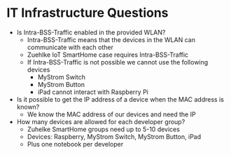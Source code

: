 # IT Infrastructure Questions

- Is Intra-BSS-Traffic enabled in the provided WLAN?
  - Intra-BSS-Traffic means that the devices in the WLAN can communicate with each other
  - Zuehlke IoT SmartHome case requires Intra-BSS-Traffic
  - If Intra-BSS-Traffic is not possible we cannot use the following devices
    - MyStrom Switch
    - MyStrom Button
    - iPad cannot interact with Raspberry Pi
- Is it possible to get the IP address of a device when the MAC address is known?
  - We know the MAC address of our devices and need the IP
- How many devices are allowed for each developer group?
  - Zuhelke SmartHome groups need up to 5-10 devices
  - Devices: Raspberry, MyStrom Switch, MyStrom Button, iPad
  - Plus one notebook per developer